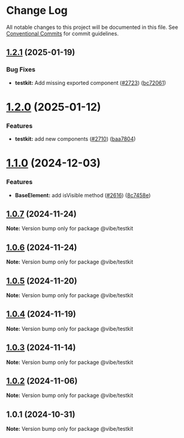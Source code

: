 # Change Log

All notable changes to this project will be documented in this file.
See [Conventional Commits](https://conventionalcommits.org) for commit guidelines.

## [1.2.1](https://github.com/mondaycom/vibe/compare/@vibe/testkit@1.2.0...@vibe/testkit@1.2.1) (2025-01-19)


### Bug Fixes

* **testkit:** Add missing exported component ([#2723](https://github.com/mondaycom/vibe/issues/2723)) ([bc72061](https://github.com/mondaycom/vibe/commit/bc720614d34dc5acef0955047c2469d4564d0345))





# [1.2.0](https://github.com/mondaycom/vibe/compare/@vibe/testkit@1.1.0...@vibe/testkit@1.2.0) (2025-01-12)


### Features

* **testkit:** add new components ([#2710](https://github.com/mondaycom/vibe/issues/2710)) ([baa7804](https://github.com/mondaycom/vibe/commit/baa780423e66cb010a9430648a7019d13d51253f))





# [1.1.0](https://github.com/mondaycom/vibe/compare/@vibe/testkit@1.0.7...@vibe/testkit@1.1.0) (2024-12-03)


### Features

* **BaseElement:** add isVisible method ([#2616](https://github.com/mondaycom/vibe/issues/2616)) ([8c7458e](https://github.com/mondaycom/vibe/commit/8c7458eb694aed0c9e740abae668968eb063d40f))





## [1.0.7](https://github.com/mondaycom/vibe/compare/@vibe/testkit@1.0.6...@vibe/testkit@1.0.7) (2024-11-24)

**Note:** Version bump only for package @vibe/testkit





## [1.0.6](https://github.com/mondaycom/vibe/compare/@vibe/testkit@1.0.5...@vibe/testkit@1.0.6) (2024-11-24)

**Note:** Version bump only for package @vibe/testkit





## [1.0.5](https://github.com/mondaycom/vibe/compare/@vibe/testkit@1.0.4...@vibe/testkit@1.0.5) (2024-11-20)

**Note:** Version bump only for package @vibe/testkit





## [1.0.4](https://github.com/mondaycom/vibe/compare/@vibe/testkit@1.0.3...@vibe/testkit@1.0.4) (2024-11-19)

**Note:** Version bump only for package @vibe/testkit





## [1.0.3](https://github.com/mondaycom/vibe/compare/@vibe/testkit@1.0.2...@vibe/testkit@1.0.3) (2024-11-14)

**Note:** Version bump only for package @vibe/testkit





## [1.0.2](https://github.com/mondaycom/vibe/compare/@vibe/testkit@1.0.1...@vibe/testkit@1.0.2) (2024-11-06)

**Note:** Version bump only for package @vibe/testkit





## 1.0.1 (2024-10-31)

**Note:** Version bump only for package @vibe/testkit
